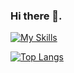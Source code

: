 ### Hi there 👋.

[![My Skills](https://skillicons.dev/icons?i=ts,python,react,prisma,materialui,vscode)](https://skillicons.dev)

[![Top Langs](https://github-readme-stats.vercel.app/api/top-langs/?username=Yuukin256&theme=transparent)](https://github.com/anuraghazra/github-readme-stats)

<!--
**Yuukin256/Yuukin256** is a ✨ _special_ ✨ repository because its `README.md` (this file) appears on your GitHub profile.

Here are some ideas to get you started:

- 🔭 I’m currently working on ...
- 🌱 I’m currently learning ...
- 👯 I’m looking to collaborate on ...
- 🤔 I’m looking for help with ...
- 💬 Ask me about ...
- 📫 How to reach me: ...
- 😄 Pronouns: ...
- ⚡ Fun fact: ...
-->
